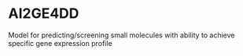 # AI2GE4DD
Model for predicting/screening small molecules with ability to achieve specific gene expression profile 
